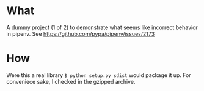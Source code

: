 # What
A dummy project (1 of 2) to demonstrate what seems like incorrect behavior in pipenv. See https://github.com/pypa/pipenv/issues/2173

# How
Were this a real library `$ python setup.py sdist` would package it up. For conveniece sake, I checked in the gzipped archive.
